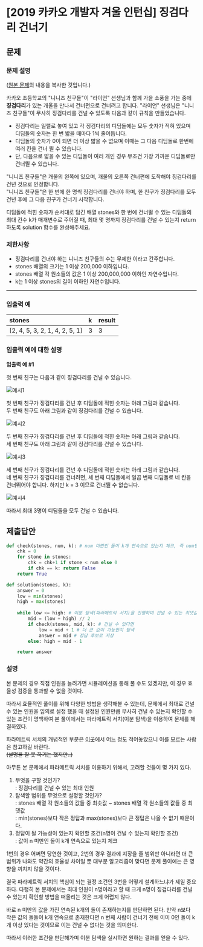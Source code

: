 # [2019 카카오 개발자 겨울 인턴십] 징검다리 건너기
## 문제
### 문제 설명
([원본 문제](https://programmers.co.kr/learn/courses/30/lessons/64062)의 내용을 복사한 것입니다.)

카카오 초등학교의 "니니즈 친구들"이 "라이언" 선생님과 함께 가을 소풍을 가는 중에 <b>징검다리</b>가 있는 개울을 만나서 건너편으로 건너려고 합니다. "라이언" 선생님은 "니니즈 친구들"이 무사히 징검다리를 건널 수 있도록 다음과 같이 규칙을 만들었습니다.

* 징검다리는 일렬로 놓여 있고 각 징검다리의 디딤돌에는 모두 숫자가 적혀 있으며 디딤돌의 숫자는 한 번 밟을 때마다 1씩 줄어듭니다.
* 디딤돌의 숫자가 0이 되면 더 이상 밟을 수 없으며 이때는 그 다음 디딤돌로 한번에 여러 칸을 건너 뛸 수 있습니다.
* 단, 다음으로 밟을 수 있는 디딤돌이 여러 개인 경우 무조건 가장 가까운 디딤돌로만 건너뛸 수 있습니다.

"니니즈 친구들"은 개울의 왼쪽에 있으며, 개울의 오른쪽 건너편에 도착해야 징검다리를 건넌 것으로 인정합니다.  
"니니즈 친구들"은 한 번에 한 명씩 징검다리를 건너야 하며, 한 친구가 징검다리를 모두 건넌 후에 그 다음 친구가 건너기 시작합니다.

디딤돌에 적힌 숫자가 순서대로 담긴 배열 stones와 한 번에 건너뛸 수 있는 디딤돌의 최대 칸수 k가 매개변수로 주어질 때, 최대 몇 명까지 징검다리를 건널 수 있는지 return 하도록 solution 함수를 완성해주세요.

### 제한사항
* 징검다리를 건너야 하는 니니즈 친구들의 수는 무제한 이라고 간주합니다.
* stones 배열의 크기는 1 이상 200,000 이하입니다.
* stones 배열 각 원소들의 값은 1 이상 200,000,000 이하인 자연수입니다.
* k는 1 이상 stones의 길이 이하인 자연수입니다.

___

### 입출력 예
|stones|k|result|
|:---|:---|:---|
|[2, 4, 5, 3, 2, 1, 4, 2, 5, 1]|3|3|

### 입출력 예에 대한 설명
**입출력 예 #1**

첫 번째 친구는 다음과 같이 징검다리를 건널 수 있습니다.

![예시1](https://user-images.githubusercontent.com/77680436/117648037-b00ab780-b1c8-11eb-8fce-2bfdba376b80.png)

첫 번째 친구가 징검다리를 건넌 후 디딤돌에 적힌 숫자는 아래 그림과 같습니다.  
두 번째 친구도 아래 그림과 같이 징검다리를 건널 수 있습니다.

![예시2](https://user-images.githubusercontent.com/77680436/117648086-c44eb480-b1c8-11eb-85cd-d27e09141b2b.png)

두 번째 친구가 징검다리를 건넌 후 디딤돌에 적힌 숫자는 아래 그림과 같습니다.  
세 번째 친구도 아래 그림과 같이 징검다리를 건널 수 있습니다.

![예시3](https://user-images.githubusercontent.com/77680436/117648134-d16ba380-b1c8-11eb-8eb2-78beed673c2d.png)

세 번째 친구가 징검다리를 건넌 후 디딤돌에 적힌 숫자는 아래 그림과 같습니다.  
네 번째 친구가 징검다리를 건너려면, 세 번째 디딤돌에서 일곱 번째 디딤돌로 네 칸을 건너뛰어야 합니다. 하지만 k = 3 이므로 건너뛸 수 없습니다.

![예시4](https://user-images.githubusercontent.com/77680436/117648179-dfb9bf80-b1c8-11eb-8410-4b73a9c5ecb3.png)

따라서 최대 3명이 디딤돌을 모두 건널 수 있습니다.

## 제출답안
```python
def check(stones, num, k): # num 미만인 돌이 k개 연속으로 있는지 체크, 즉 num명이 건널 수 있는지 체크
    chk = 0
    for stone in stones:
        chk = chk+1 if stone < num else 0
        if chk == k: return False
    return True

def solution(stones, k):
    answer = 0
    low = min(stones)
    high = max(stones)
    
    while low <= high: # 이분 탐색(파라메트릭 서치)을 진행하며 건널 수 있는 최댓값을 구함
        mid = (low + high) // 2
        if check(stones, mid, k): # 건널 수 있다면
            low = mid + 1 # 더 큰 값이 가능한지 탐색
            answer = mid # 정답 후보로 저장
        else: high = mid - 1

    return answer
```
### 설명
본 문제의 경우 직접 인원을 늘려가면 시뮬레이션을 통해 풀 수도 있겠지만, 이 경우 효율성 검증을 통과할 수 없을 것이다.

따라서 효율적인 풀이를 위해 다양한 방법을 생각해볼 수 있는데, 문제에서 최대로 건널 수 있는 인원을 임의로 설정 했을 때 설정된 인원만큼 무사히 건널 수 있는지 확인할 수 있는 조건이 
명백하여 본 풀이에서는 파라메트릭 서치(이분 탐색)을 이용하여 문제를 해결하였다.

파라메트릭 서치의 개념적인 부분은 [이곳](https://github.com/ahnsh1996/algorithm/blob/master/BinarySearch/%5B%ED%94%84%EB%A1%9C%EA%B7%B8%EB%9E%98%EB%A8%B8%EC%8A%A4%5D%20%EC%9E%85%EA%B5%AD%EC%8B%AC%EC%82%AC.md)에서 
어느 정도 적어놓았으니 이를 모르는 사람은 참고하길 바란다.  
~~(설명을 잘 못 하기는 했지만..)~~

아무튼 본 문제에서 파라메트릭 서치를 이용하기 위해서, 고려할 것들이 몇 가지 있다.

1. 무엇을 구할 것인가?  
  : 징검다리를 건널 수 있는 최대 인원  
2. 탐색할 범위를 무엇으로 설정할 것인가?  
  : stones 배열 각 원소들의 값들 중 최솟값 ~ stones 배열 각 원소들의 값들 중 최댓값  
  : min(stones)보다 작은 정답과 max(stones)보다 큰 정답은 나올 수 없기 때문이다.  
3. 정답이 될 가능성이 있는지 확인할 조건(n명이 건널 수 있는지 확인할 조건)  
  : 값이 n 미만인 돌이 k개 연속으로 있는지 체크

1번의 경우 어쩌면 당연한 것이고, 2번의 경우 결과에 지장을 줄 범위만 아니라면 더 큰 범위가 나와도 약간의 효율성 차이일 뿐 대부분 알고리즘이 맞다면 문제 풀이에는 큰 영향을 끼치지 않을 것이다.

결국 파라메트릭 서치의 핵심이 되는 결정 조건인 3번을 어떻게 설계하느냐가 제일 중요하다. 다행히 본 문제에서는 최대 인원이 n명이라고 할 때 크게 n명이 징검다리를 건널 수 있는지 확인할 방법을 
떠올리는 것은 크게 어렵지 않다.

바로 n 미만의 값을 가진 연속된 k개의 돌이 존재하는지를 판단하면 된다. 만약 n보다 작은 값의 돌들이 k개 연속으로 존재한다면 n 번째 사람이 건너기 전에 이미 0인 돌이 k개 이상 있다는 것이므로 
이는 건널 수 없다는 것을 의미한다.

따라서 이러한 조건을 판단해가며 이분 탐색을 실시하면 원하는 결과를 얻을 수 있다.
